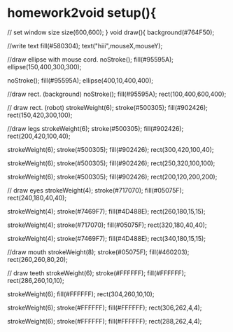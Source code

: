 # homework2void setup(){
  // set window size
  size(600,600);
}
void draw(){
  background(#764F50);
  
  //write text
  fill(#580304);
  text("hiii",mouseX,mouseY);
  
  //draw ellipse with mouse cord.
  noStroke();
  fill(#95595A);
  ellipse(150,400,300,300);
  
  noStroke();
  fill(#95595A);
  ellipse(400,10,400,400);
  
  //draw rect. (background)
  noStroke();
  fill(#95595A);
  rect(100,400,600,400);
  
  // draw rect. (robot)
  strokeWeight(6);
  stroke(#500305);
  fill(#902426);
  rect(150,420,300,100);
  
  //draw legs
   strokeWeight(6);
  stroke(#500305);
  fill(#902426);
  rect(200,420,100,40);
  
  strokeWeight(6);
  stroke(#500305);
  fill(#902426);
  rect(300,420,100,40);
  
  
   strokeWeight(6);
  stroke(#500305);
  fill(#902426);
  rect(250,320,100,100);
  
  strokeWeight(6);
  stroke(#500305);
  fill(#902426);
  rect(200,120,200,200);
  
  // draw eyes
  strokeWeight(4);
  stroke(#717070);
  fill(#05075F);
  rect(240,180,40,40);
  
  strokeWeight(4);
  stroke(#7469F7);
  fill(#4D488E);
  rect(260,180,15,15);
  
  
  strokeWeight(4);
  stroke(#717070);
  fill(#05075F);
  rect(320,180,40,40);
  
  strokeWeight(4);
  stroke(#7469F7);
  fill(#4D488E);
  rect(340,180,15,15);
  
  //draw mouth
  strokeWeight(8);
  stroke(#05075F);
  fill(#460203);
  rect(260,260,80,20);

  // draw teeth
  strokeWeight(6);
  stroke(#FFFFFF);
  fill(#FFFFFF);
  rect(286,260,10,10);
  
  strokeWeight(6);
  fill(#FFFFFF);
  rect(304,260,10,10);
  
  strokeWeight(6);
  stroke(#FFFFFF);
  fill(#FFFFFF);
  rect(306,262,4,4);
  
  strokeWeight(6);
  stroke(#FFFFFF);
  fill(#FFFFFF);
  rect(288,262,4,4);
  
